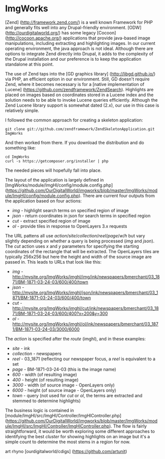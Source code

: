 ImgWorks
========

[Zend] (http://framework.zend.com/) is a well known Framework for PHP and 
generally  fits well into any Drupal-friendly environment. 
[ODW] (http://ourdigitalworld.org/) has some legacy 
[Cocoon] (http://cocoon.apache.org/) applications that provide java-based 
image manipulations, including extracting and
highlighting images. In our current operating environment, the java
approach is not ideal. Although there are options to integrate Zend
directly into Drupal, it adds to the complexity of the Drupal installation
and our preference is to keep the application standalone at this point.

The use of Zend taps into the [GD graphics library] (http://libgd.github.io/)
via PHP, an efficient option in our environment. Still, GD doesn't require 
Zend, where it becomes necessary is for a 
[native implementation of Lucene] (https://github.com/zendframework/ZendSearch). 
Highlights are placed on images based on coordinates stored in a 
Lucene index and the solution
needs to be able to invoke Lucene queries efficiently. Although the Zend 
Lucene library support is somewhat dated (2.x), our
use in this case is relatively simple.

I followed the common approach for creating a skeleton application:

```
git clone git://github.com/zendframework/ZendSkeletonApplication.git ImgWorks
```

And then worked from there. If you download the distribution and do
something like:

```
cd ImgWorks
curl -s https://getcomposer.org/installer | php
```

The needed pieces will hopefully fall into place.

The layout of the application is largely defined in
[ImgWorks/module/ImgHl/config/module.config.php] (https://github.com/OurDigitalWorld/imgworks/blob/master/ImgWorks/module/ImgHl/config/module.config.php).
There are current four outputs from the application based on four
actions:

* _img_ - highlight search terms on specified region of image
* _json_ - return coordinates in json for search terms in specified region
* _cut_ - extract specified region of image
* _ol_ - provide tiles in response to OpenLayers 3.x requests

The URL pattens all use _action_/_site_/_collection_/_reel_/_page_/_w_/_h_
but vary slightly depending on whether a query is being processed (_img_
and _json_). The _cut_ action uses _x_ and _y_ parameters for specifying
the starting coordinates of the rectangle that will be extracted. The
OpenLayers tiles are typically 256x256 but here the height and width of the
source image are passed in. This leads to URLs that look like this:

* _img_ - http://mysite.org/ImgWorks/imghl/img/ink/newspapers/bmerchant/03_1871/BM-1871-03-24-03/600/400/town
* _json_ - http://mysite.org/ImgWorks/imghl/json/ink/newspapers/bmerchant/03_1871/BM-1871-03-24-03/600/400/town
* _cut_ - http://mysite.org/ImgWorks/imghl/cut/ink/newspapers/bmerchant/03_1871/BM-1871-03-24-03/600/400?x=200&y=300
* _ol_ - http://mysite.org/ImgWorks/imghl/ol/ink/newspapers/bmerchant/03_1871/BM-1871-03-24-03/3000/6000

The _action_ is specified after the _route_ (imghl), and in these examples:

* _site_ - ink
* _collection_ - newspapers
* _reel_ - 03_1871 (reflecting our newspaper focus, a _reel_ is equivalent to a set
* _page_ - BM-1871-03-24-03 (this is the image name)
* _600_ - width (of resulting image)
* _400_ - height (of resulting image)
* _3000_ - width (of source image - OpenLayers only)
* _6000_ - height (of source image - OpenLayers only)
* _town_ - query (not used for _cut_ or _ol_, the terms are extracted and stemmed to determine highlights)

The business logic is contained in 
[module/ImgHl/src/ImgHl/Controller/ImgHlController.php] (https://github.com/OurDigitalWorld/imgworks/blob/master/ImgWorks/module/ImgHl/src/ImgHl/Controller/ImgHlController.php). 
The flow is fairly straightforward, it would be worth exploring some
different approaches to identifying the best _cluster_ for showing
highlights on an image but it's a simple count to determine the most stems 
in a region for now.

art rhyno [ourdigitalworld/cdigs] (https://github.com/artunit)
